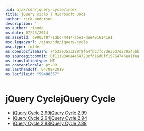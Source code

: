 ```yaml
---
uid: ajax/cdn/jquery-cycle/index
title: jQuery ciclo | Microsoft Docs
author: rick-anderson
description: ''
ms.author: riande
ms.date: 07/23/2014
ms.assetid: b9005f8f-1dbc-4414-abe1-dae4816141e1
msc.legacyurl: /ajax/cdn/jquery-cycle
msc.type: folder
ms.openlocfilehash: 7453ae35a3229f8fa4fbc7fc7de36d7d270a45bb
ms.sourcegitcommit: 0f1119340e4464720cfd16d0ff15764746ea1fea
ms.translationtype: MT
ms.contentlocale: pt-BR
ms.lasthandoff: 04/09/2019
ms.locfileid: "59408557"
---
```

# <a name="jquery-cycle"></a><span data-ttu-id="dbad9-102">jQuery Cycle</span><span class="sxs-lookup"><span data-stu-id="dbad9-102">jQuery Cycle</span></span>

- [<span data-ttu-id="dbad9-103">jQuery Cycle 2.99</span><span class="sxs-lookup"><span data-stu-id="dbad9-103">jQuery Cycle 2.99</span></span>](cdnjquerycycle299.md)
- [<span data-ttu-id="dbad9-104">jQuery Cycle 2.94</span><span class="sxs-lookup"><span data-stu-id="dbad9-104">jQuery Cycle 2.94</span></span>](cdnjquerycycle294.md)
- [<span data-ttu-id="dbad9-105">jQuery Cycle 2.88</span><span class="sxs-lookup"><span data-stu-id="dbad9-105">jQuery Cycle 2.88</span></span>](cdnjquerycycle288.md)
